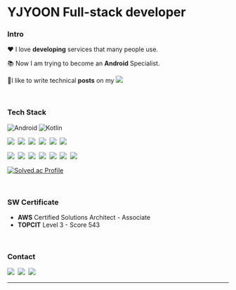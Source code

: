 # YJYOON Full-stack developer

### Intro
  
❤ I love **developing** services that many people use. 
  
📚 Now I am trying to become an **Android** Specialist.

📝I like to write technical **posts** on my <a href="https://yjyoon-dev.github.io/" target="_blank"><img src="https://img.shields.io/badge/Blog-181717?style=flat-square&logo=github&logoColor=white"/></a>

<br>

### Tech Stack
<p>
  <img alt="Android" src ="https://img.shields.io/badge/Android-3DDC84.svg?&style=for-the-badge&logo=Android&logoColor=white"/>
  <img alt="Kotlin" src ="https://img.shields.io/badge/Kotlin-7F52FF.svg?&style=for-the-badge&logo=Kotlin&logoColor=white"/>
</p>
<p>
  <img src="https://img.shields.io/badge/Flutter-02569B?style=flat-square&logo=flutter&logoColor=white"/></a>&nbsp
  <img src="https://img.shields.io/badge/React-61DAFB?style=flat-square&logo=react&logoColor=black"/></a>&nbsp
  <img src="https://img.shields.io/badge/Spring Boot-6DB33F?style=flat-square&logo=spring-boot&logoColor=white"/></a>&nbsp
  <img src="https://img.shields.io/badge/MySQL-4479A1?style=flat-square&logo=mysql&logoColor=white"/></a>&nbsp
  <img src="https://img.shields.io/badge/Docker-2496ED?style=flat-square&logo=docker&logoColor=white"/></a>&nbsp
  <img src="https://img.shields.io/badge/AWS-232F3E?style=flat-square&logo=amazon-aws&logoColor=white"/></a>&nbsp
</p>
<p>
  <img src="https://img.shields.io/badge/Dart-01B1A8?style=flat-square&logo=dart&logoColor=white"/></a>&nbsp
  <img src="https://img.shields.io/badge/C++-F34B7D?style=flat-square&logo=c%2B%2B&logoColor=white"/></a>&nbsp
  <img src="https://img.shields.io/badge/C%23-239120?style=flat-square&logo=c-sharp&logoColor=white"/></a>&nbsp
  <img src="https://img.shields.io/badge/Python-3572A5?style=flat-square&logo=Python&logoColor=white"/></a>&nbsp
  <img src="https://img.shields.io/badge/Java-F8981D?style=flat-square&logo=java&logoColor=white"/></a>&nbsp
  <img src="https://img.shields.io/badge/Javascript-F7DF1E?style=flat-square&logo=javascript&logoColor=black"/></a>&nbsp
  <img src="https://img.shields.io/badge/Typescript-3178C6?style=flat-square&logo=typescript&logoColor=white"/></a>&nbsp
</p>
  
[![Solved.ac Profile](http://mazassumnida.wtf/api/v2/generate_badge?boj=dsbduwns414)](https://solved.ac/dsbduwns414)

<br>

### SW Certificate
- **AWS** Certified Solutions Architect - Associate
- **TOPCIT** Level 3 - Score 543

<br>

<h3>Contact</h3>

<p>
  <img src="https://img.shields.io/badge/yjyoon--dev-0A66C2?style=flat-square&logo=linkedin&logoColor=white"/></a>&nbsp
  <img src="https://img.shields.io/badge/yjyoon.dev-EA4335?style=flat-square&logo=gmail&logoColor=white"/></a>&nbsp
  <img src="https://img.shields.io/badge/yjyoon.geek-E4405F?style=flat-square&logo=instagram&logoColor=white"/></a>&nbsp
</p>

---
